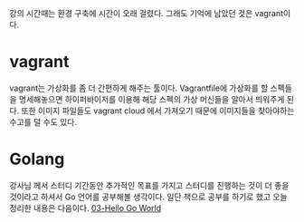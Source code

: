 강의 시간때는 환경 구축에 시간이 오래 걸렸다. 그래도 기억에 남았던 것은 vagrant이다.

# vagrant
vagrant는 가상화를 좀 더 간편하게 해주는 툴이다. Vagrantfile에 가상화를 할 스펙들을 명세해놓으면 하이퍼바이저를 이용해 해당 스펙의 가상 머신들을 알아서 띄워주게 된다. 또한 이미지 파일들도 vagrant cloud 에서 가져오기 때문에 이미지들을 찾아야하는 수고를 덜 수도 있다.

# Golang
강사님 께서 스터디 기간동안 추가적인 목표를 가지고 스터디를 진행하는 것이 더 좋을 것이라고 하셔서 Go 언어를 공부해볼 생각이다. 일단 책으로 공부를 하기로 했고 오늘 정리한 내용은 다음이다.
[03-Hello Go World](../../../Book/Tucker의%20Go%20언어%20프로그래밍/03-Hello%20Go%20World.md)
